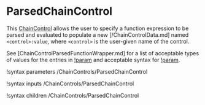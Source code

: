 # ParsedChainControl

This [ChainControl](syntax/ChainControls/index.md) allows the user to specify
a function expression to be parsed and evaluated to populate a new [/ChainControlData.md]
named `<control>:value`, where `<control>` is the user-given name of the control.

See [ChainControlParsedFunctionWrapper.md] for a list of acceptable types of
values for the entries in [!param](/ChainControls/ParsedChainControl/symbol_values)
and acceptable syntax for [!param](/ChainControls/ParsedChainControl/expression).

!syntax parameters /ChainControls/ParsedChainControl

!syntax inputs /ChainControls/ParsedChainControl

!syntax children /ChainControls/ParsedChainControl
